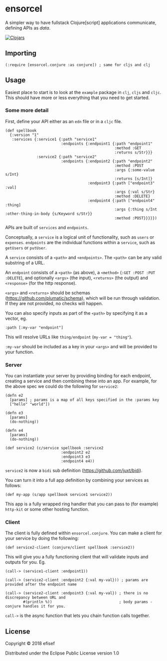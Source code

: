 # ensorcel

A simpler way to have fullstack Clojure[script] applications communicate, defining
APIs as _data_.

[![Clojars](https://img.shields.io/clojars/v/efisef/ensorcel.svg)](https://clojars.org/efisef/ensorcel)

## Importing

`(:require [ensorcel.conjure :as conjure]) ; same for cljs and clj`

## Usage

Easiest place to start is to look at the `example` package in `clj`, `cljs` and `cljc`. This should have more or less
everything that you need to get started.

### Some more detail

First, define your API either as an `edn` file or in a `cljc` file.

```
(def spellbook
  {:version "1"
   :services {:service1 {:path "service1"
                         :endpoints {:endpoint1 {:path "endpoint1"
                                                 :method :GET
                                                 :returns s/Str}}}
              :service2 {:path "service2"
                         :endpoints {:endpoint2 {:path "endpoint2"
                                                 :method :POST
                                                 :args {:some-value s/Int}
                                                 :returns [s/Int]}
                                     :endpoint3 {:path ["endpoint3" :val]
                                                 :args {:val s/Str}
                                                 :method :DELETE}
                                     :endpoint4 {:path ["endpoint4" :thing]
                                                 :args {:thing s/Int :other-thing-in-body {s/Keyword s/Str}}
                                                 :method :POST}}}}})
```

APIs are built of `services` and `endpoints`.

Conceptually, a `service` is a logical unit of functionality, such as `users` or `expenses`.
`endpoints` are the individual functions within a `service`, such as `getUsers` or `putUser`.

A `service` consists of a `<path>` and `<endpoints>`. The `<path>` can be any valid substring
of a URL.

An `endpoint` consists of a `<path>` (as above), a `<method>` (`:GET :POST :PUT :DELETE`), and
optionally `<args>` (the input), `<returns>` (the output) and `<response>` (for the http response).

`<args>` and `<returns>` should be schemas (https://github.com/plumatic/schema), which will be run through validation. If they
are not provided, no checks will happen.

You can also specify inputs as part of the `<path>` by specifying it as a vector, eg.

```
:path [:my-var "endpoint"]
```

This will resolve URLs like `thing/endpoint` (`my-var = "thing"`).

`:my-var` should be included as a key in your `<args>` and will be provided to your function.

### Server

You can instantiate your server by providing binding for each endpoint, creating a service
and then combining these into an app. For example, for the above spec we could do the following
for `service2`:

```
(defn e2
  [params] ; params is a map of all keys specified in the :params key
  ["hello" "world"])

(defn e3
  [params]
  (do-nothing))

(defn e4
  [params]
  (do-nothing))

(def service2 (c/service spellbook :service2
                         :endpoint2 e2
                         :endpoint3 e3
                         :endpoint4 e4))
```

`service2` is now a `bidi` sub definition (https://github.com/juxt/bidi).

You can turn it into a full app definition by combining your services as follows:

```
(def my-app (s/app spellbook service1 service2))
```

This app is a fully wrapped ring handler that you can pass to (for example) `http-kit` or some
other hosting function.

### Client

The client is fully defined within `ensorcel.conjure`. You can make a client for your service
by doing the following:

`(def service2-client (conjure/client spellbook :service2))`

This will give you a fully functioning client that will validate inputs and outputs for you. Eg.

```
(call-> (service1-client :endpoint1))

(call-> (service2-client :endpoint2 {:val my-val})) ; params are provided after the endpoint name

(call-> (service2-client :endpoint3 {:val my-val}) ; there is no discrepancy between URL and
        #(println %))                              ; body params - conjure handles it for you.
```

`call->` is the async function that lets you chain function calls together.

## License

Copyright © 2018 efisef

Distributed under the Eclipse Public License version 1.0
